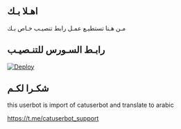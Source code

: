 ## اهـلا بـك
مـن هـنا تستطيـع عمـل رابط تنصيـب خـاص بـك

## رابـط السـورس للتنـصيـب

[![Deploy](https://www.herokucdn.com/deploy/button.svg)](https://heroku.com/deploy?template=https://github.com/Hehh/jmthon)

## شكـرا لكـم 


this userbot is import of catuserbot and translate to arabic

https://t.me/catuserbot_support
